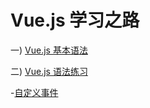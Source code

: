 # Vue.js 学习之路 

一) [Vue.js 基本语法](https://cn.vuejs.org/v2/guide/)

二) [Vue.js 语法练习](https://github.com/dinglittle/Vue.js/blob/master/vue%E5%9F%BA%E7%A1%80.html)

-[自定义事件]()
          
